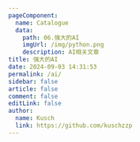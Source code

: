 ```yaml
---
pageComponent:
  name: Catalogue
  data:
    path: 06.强大的AI
    imgUrl: /img/python.png
    description: AI相关文章
title: 强大的AI
date: 2024-09-03 14:31:53
permalink: /ai/
sidebar: false
article: false
comment: false
editLink: false
author:
  name: Kusch
  link: https://github.com/kuschzzp
---
```

